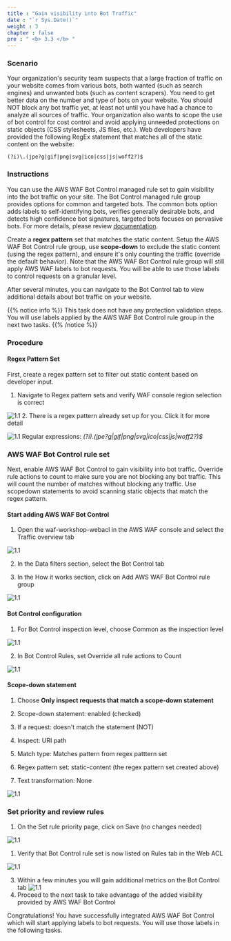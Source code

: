 ```yaml
---
title : "Gain visibility into Bot Traffic"
date : "`r Sys.Date()`"
weight : 3
chapter : false
pre : " <b> 3.3 </b> "
---
```


### Scenario
Your organization's security team suspects that a large fraction of traffic on your website comes from various bots, both wanted (such as search engines) and unwanted bots (such as content scrapers). You need to get better data on the number and type of bots on your website. You should NOT block any bot traffic yet, at least not until you have had a chance to analyze all sources of traffic. Your organization also wants to scope the use of bot control for cost control and avoid applying unneeded protections on static objects (CSS stylesheets, JS files, etc.). Web developers have provided the following RegEx statement that matches all of the static content on the website:

```(?i)\.(jpe?g|gif|png|svg|ico|css|js|woff2?)$```

### Instructions
You can use the AWS WAF Bot Control managed rule set to gain visibility into the bot traffic on your site. The Bot Control managed rule group provides options for common and targeted bots. The common bots option adds labels to self-identifying bots, verifies generally desirable bots, and detects high confidence bot signatures, targeted bots focuses on pervasive bots. For more details, please review [documentation](https://docs.aws.amazon.com/waf/latest/developerguide/waf-bot-control.html).

Create a **regex pattern** set that matches the static content. Setup the AWS WAF Bot Control rule group, use **scope-down** to exclude the static content (using the regex pattern), and ensure it's only counting the traffic (override the default behavior). Note that the AWS WAF Bot Control rule group will still apply AWS WAF labels to bot requests. You will be able to use those labels to control requests on a granular level.

After several minutes, you can navigate to the Bot Control tab to view additional details about bot traffic on your website.

{{% notice info %}}
This task does not have any protection validation steps. You will use labels applied by the AWS WAF Bot Control rule group in the next two tasks.
{{% /notice %}}


### Procedure
#### Regex Pattern Set
First, create a regex pattern set to filter out static content based on developer input.

1. Navigate to Regex pattern sets and verify WAF console region selection is correct

![1.1](/images/3/3/regrex_s1.png)
2. There is a regex pattern already set up for you. Click it for more detail

![1.1](/images/3/3/regrex_s3.png)
Regular expressions: *(?i)\.(jpe?g|gif|png|svg|ico|css|js|woff2?)$*


### AWS WAF Bot Control rule set
Next, enable AWS WAF Bot Control to gain visibility into bot traffic. Override rule actions to count to make sure you are not blocking any bot traffic. This will count the number of matches without blocking any traffic. Use scopedown statements to avoid scanning static objects that match the regex pattern.

#### Start adding AWS WAF Bot Control
1. Open the waf-workshop-webacl in the AWS WAF console and select the Traffic overview tab

![1.1](/images/3/3/start_s1.png)

2. In the Data filters section, select the Bot Control tab


3. In the How it works section, click on Add AWS WAF Bot Control rule group

![1.1](/images/3/3/regrex_s3.png)
#### Bot Control configuration
1. For Bot Control inspection level, choose Common as the inspection level

![1.1](/images/3/3/bot_s1.png)

2. In Bot Control Rules, set Override all rule actions to Count 

![1.1](/images/3/3/bot_s2.png)
#### Scope-down statement
1. Choose **Only inspect requests that match a scope-down statement**

2. Scope-down statement: enabled (checked)


3. If a request: doesn't match the statement (NOT)

4. Inspect: URI path


5. Match type: Matches pattern from regex patttern set

6. Regex pattern set: static-content (the regex pattern set created above)

7. Text transformation: None 

![1.1](/images/3/3/scope_s1.png)

### Set priority and review rules
1. On the Set rule priority page, click on Save (no changes needed)

![1.1](/images/3/3/prio_s1.png)

1. Verify that Bot Control rule set is now listed on Rules tab in the Web ACL

![1.1](/images/3/3/prio_s2.png)

3. Within a few minutes you will gain additional metrics on the Bot Control tab
![1.1](/images/3/3/prio_s3.png)
4. Proceed to the next task to take advantage of the added visibility provided by AWS WAF Bot Control

Congratulations! You have successfully integrated AWS WAF Bot Control which will start applying labels to bot requests. You will use those labels in the following tasks.
